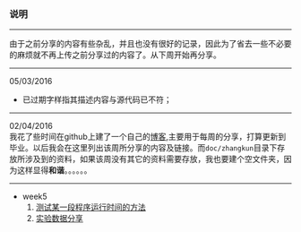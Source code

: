 ### 说明

- - - 

由于之前分享的内容有些杂乱，并且也没有很好的记录，因此为了省去一些不必要的麻烦就不再上传之前分享过的内容了。从下周开始再分享。
- - - 
05/03/2016<br>
  - 已过期字样指其描述内容与源代码已不符；<br>
- - - 
02/04/2016<br>
我花了些时间在github上建了一个自己的[博客](http://zhaixingzhaiyue.github.io),主要用于每周的分享，打算更新到毕业。以后我会在这里列出该周所分享的内容及链接。而`doc/zhangkun`目录下存放所涉及到的资料，如果该周没有其它的资料需要存放，我也要建个空文件夹，因为这样显得**和谐**。。。。。。<br>
- - - 
- week5
    1. [测试某一段程序运行时间的方法](http://zhaixingzhaiyue.github.io/post/2016/03/31/clock.html)
    2. [实验数据分享](http://zhaixingzhaiyue.github.io/post/2016/04/02/siamese.html)

